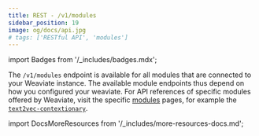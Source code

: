 ```yaml
---
title: REST - /v1/modules
sidebar_position: 19
image: og/docs/api.jpg
# tags: ['RESTful API', 'modules']
---
```

import Badges from '/_includes/badges.mdx';

<Badges/>

The `/v1/modules` endpoint is available for all modules that are connected to your Weaviate instance. The available module endpoints thus depend on how you configured your weaviate. For API references of specific modules offered by Weaviate, visit the specific [modules](/developers/weaviate/modules/index.md) pages, for example the [`text2vec-contextionary`](/developers/weaviate/modules/retriever-vectorizer-modules/text2vec-contextionary.md#module-endpoints-api-reference).


import DocsMoreResources from '/_includes/more-resources-docs.md';

<DocsMoreResources />
